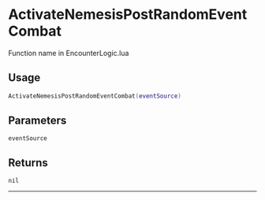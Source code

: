 # ActivateNemesisPostRandomEventCombat
Function name in EncounterLogic.lua
## Usage
```lua
ActivateNemesisPostRandomEventCombat(eventSource)
```
## Parameters
`eventSource`
## Returns
`nil`

---